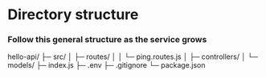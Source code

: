 # Directory structure
### Follow this general structure as the service grows

hello-api/
├─ src/
│  ├─ routes/
│  │   └─ ping.routes.js
│  ├─ controllers/
│  └─ models/
├─ index.js
├─ .env
├─ .gitignore
└─ package.json
